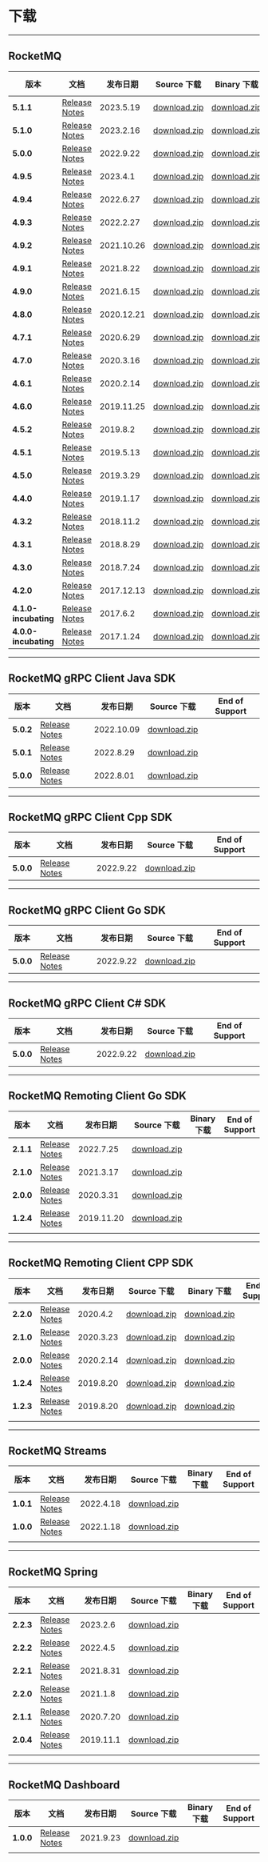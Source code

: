 # 下载

---



## RocketMQ
| 版本                   | 文档                                                | 发布日期       | Source 下载                                                                                                                  | Binary 下载                                                                                                               | End of Support |
|----------------------|---------------------------------------------------|------------|----------------------------------------------------------------------------------------------------------------------------|-------------------------------------------------------------------------------------------------------------------------| -------------- |
| **5.1.1**            | [Release Notes](/release-notes/2023/05/15/5.1.1/) | 2023.5.19  | [download.zip](https://dist.apache.org/repos/dist/release/rocketmq/5.1.1/rocketmq-all-5.1.1-source-release.zip)            | [download.zip](https://dist.apache.org/repos/dist/release/rocketmq/5.1.1/rocketmq-all-5.1.1-bin-release.zip)            |                |
| **5.1.0**            | [Release Notes](/release-notes/2023/02/16/5.1.0/) | 2023.2.16  | [download.zip](https://archive.apache.org/dist/rocketmq/5.1.0/rocketmq-all-5.1.0-source-release.zip)                       | [download.zip](https://archive.apache.org/dist/rocketmq/5.1.0/rocketmq-all-5.1.0-bin-release.zip)                       |                |
| **5.0.0**            | [Release Notes](/release-notes/2022/09/09/5.0.0/) | 2022.9.22  | [download.zip](https://archive.apache.org/dist/rocketmq/5.0.0/rocketmq-all-5.0.0-source-release.zip)                       | [download.zip](https://archive.apache.org/dist/rocketmq/5.0.0/rocketmq-all-5.0.0-bin-release.zip)                       |                |
| **4.9.5**            | [Release Notes](/release-notes/2023/03/26/4.9.5)  | 2023.4.1   | [download.zip](https://dist.apache.org/repos/dist/release/rocketmq/4.9.5/rocketmq-all-4.9.5-source-release.zip)            | [download.zip](https://dist.apache.org/repos/dist/release/rocketmq/4.9.5/rocketmq-all-4.9.5-bin-release.zip)            | 2024/01        |
| **4.9.4**            | [Release Notes](/release-notes/2022/03/04/4.9.4)  | 2022.6.27  | [download.zip](https://archive.apache.org/dist/rocketmq/4.9.4/rocketmq-all-4.9.4-source-release.zip)                       | [download.zip](https://archive.apache.org/dist/rocketmq/4.9.4/rocketmq-all-4.9.4-bin-release.zip)                       |         |
| **4.9.3**            | [Release Notes](/release-notes/2022/03/04/4.9.3)  | 2022.2.27  | [download.zip](https://archive.apache.org/dist/rocketmq/4.9.3/rocketmq-all-4.9.3-source-release.zip)                       | [download.zip](https://archive.apache.org/dist/rocketmq/4.9.3/rocketmq-all-4.9.3-bin-release.zip)                       |                |
| **4.9.2**            | [Release Notes](/release-notes/2021/10/26/4.9.2)  | 2021.10.26 | [download.zip](https://archive.apache.org/dist/rocketmq/4.9.2/rocketmq-all-4.9.2-source-release.zip)                       | [download.zip](https://archive.apache.org/dist/rocketmq/4.9.2/rocketmq-all-4.9.2-bin-release.zip)                       |                |
| **4.9.1**            | [Release Notes](/release-notes/2021/08/22/4.9.1)  | 2021.8.22  | [download.zip](https://archive.apache.org/dist/rocketmq/4.9.1/rocketmq-all-4.9.1-source-release.zip)                       | [download.zip](https://archive.apache.org/dist/rocketmq/4.9.1/rocketmq-all-4.9.1-bin-release.zip)                       |                |
| **4.9.0**            | [Release Notes](/release-notes/2021/06/15/4.9.0)  | 2021.6.15  | [download.zip](https://archive.apache.org/dist/rocketmq/4.9.0/rocketmq-all-4.9.0-source-release.zip)                       | [download.zip](https://archive.apache.org/dist/rocketmq/4.9.0/rocketmq-all-4.9.0-bin-release.zip)                       |                |
| **4.8.0**            | [Release Notes](/release-notes/2020/12/21/4.8.0)  | 2020.12.21 | [download.zip](https://archive.apache.org/dist/rocketmq/4.8.0/rocketmq-all-4.8.0-source-release.zip)                       | [download.zip](https://archive.apache.org/dist/rocketmq/4.8.0/rocketmq-all-4.8.0-bin-release.zip)                       |                |
| **4.7.1**            | [Release Notes](/release-notes/2020/06/29/4.7.1)  | 2020.6.29  | [download.zip](https://archive.apache.org/dist/rocketmq/4.7.1/rocketmq-all-4.7.1-source-release.zip)                       | [download.zip](https://archive.apache.org/dist/rocketmq/4.7.1/rocketmq-all-4.7.1-bin-release.zip)                       |                |
| **4.7.0**            | [Release Notes](/release-notes/2020/03/16/4.7.0)  | 2020.3.16  | [download.zip](https://archive.apache.org/dist/rocketmq/4.7.0/rocketmq-all-4.7.0-source-release.zip)                       | [download.zip](https://archive.apache.org/dist/rocketmq/4.7.0/rocketmq-all-4.7.0-bin-release.zip)                       |                |
| **4.6.1**            | [Release Notes](/release-notes/2020/2/14/4.6.1)   | 2020.2.14  | [download.zip](https://archive.apache.org/dist/rocketmq/4.6.1/rocketmq-all-4.6.1-source-release.zip)                       | [download.zip](https://archive.apache.org/dist/rocketmq/4.6.1/rocketmq-all-4.6.1-bin-release.zip)                       |                |
| **4.6.0**            | [Release Notes](/release-notes/2019/11/25/4.6.0)  | 2019.11.25 | [download.zip](https://archive.apache.org/dist/rocketmq/4.6.0/rocketmq-all-4.6.0-source-release.zip)                       | [download.zip](https://archive.apache.org/dist/rocketmq/4.6.0/rocketmq-all-4.6.0-bin-release.zip)                       |                |
| **4.5.2**            | [Release Notes](/release-notes/2019/08/02/4.5.2)  | 2019.8.2   | [download.zip](https://archive.apache.org/dist/rocketmq/4.5.2/rocketmq-all-4.5.2-source-release.zip)                       | [download.zip](https://archive.apache.org/dist/rocketmq/4.5.2/rocketmq-all-4.5.2-bin-release.zip)                       |                |
| **4.5.1**            | [Release Notes](/release-notes/2019/05/13/4.5.1)  | 2019.5.13  | [download.zip](https://archive.apache.org/dist/rocketmq/4.5.1/rocketmq-all-4.5.1-source-release.zip)                       | [download.zip](https://archive.apache.org/dist/rocketmq/4.5.1/rocketmq-all-4.5.1-bin-release.zip)                       |                |
| **4.5.0**            | [Release Notes](/release-notes/2019/03/29/4.5.0)  | 2019.3.29  | [download.zip](https://archive.apache.org/dist/rocketmq/4.5.0/rocketmq-all-4.5.0-source-release.zip)                       | [download.zip](https://archive.apache.org/dist/rocketmq/4.5.0/rocketmq-all-4.5.0-bin-release.zip)                       |                |
| **4.4.0**            | [Release Notes](/release-notes/2019/01/17/4.4.0)  | 2019.1.17  | [download.zip](https://archive.apache.org/dist/rocketmq/4.4.0/rocketmq-all-4.4.0-source-release.zip)                       | [download.zip](https://archive.apache.org/dist/rocketmq/4.4.0/rocketmq-all-4.4.0-bin-release.zip)                       |                |
| **4.3.2**            | [Release Notes](/release-notes/2018/11/02/4.3.2)  | 2018.11.2  | [download.zip](https://archive.apache.org/dist/rocketmq/4.3.2/rocketmq-all-4.3.2-source-release.zip)                       | [download.zip](https://archive.apache.org/dist/rocketmq/4.3.2/rocketmq-all-4.3.2-bin-release.zip)                       |                |
| **4.3.1**            | [Release Notes](/release-notes/2018/08/29/4.3.1)  | 2018.8.29  | [download.zip](https://archive.apache.org/dist/rocketmq/4.3.0/rocketmq-all-4.3.0-source-release.zip)                       | [download.zip](https://archive.apache.org/dist/rocketmq/4.3.1/rocketmq-all-4.3.1-bin-release.zip)                       |                |
| **4.3.0**            | [Release Notes](/release-notes/2018/07/24/4.3.0)  | 2018.7.24  | [download.zip](https://archive.apache.org/dist/rocketmq/4.3.0/rocketmq-all-4.3.0-source-release.zip)                       | [download.zip](https://archive.apache.org/dist/rocketmq/4.3.0/rocketmq-all-4.3.0-bin-release.zip)                       |                |
| **4.2.0**            | [Release Notes](/release-notes/2017/12/13/4.2.0)  | 2017.12.13 | [download.zip](https://archive.apache.org/dist/rocketmq/4.2.0/rocketmq-all-4.2.0-source-release.zip)                       | [download.zip](https://archive.apache.org/dist/rocketmq/4.2.0/rocketmq-all-4.2.0-bin-release.zip)                       |                |
| **4.1.0-incubating** | [Release Notes](/release-notes/2017/06/02/4.1.0)  | 2017.6.2   | [download.zip](https://archive.apache.org/dist/rocketmq/4.1.0-incubating/rocketmq-all-4.1.0-incubating-source-release.zip) | [download.zip](https://archive.apache.org/dist/rocketmq/4.1.0-incubating/rocketmq-all-4.1.0-incubating-bin-release.zip) |                |
| **4.0.0-incubating** | [Release Notes](/release-notes/2017/01/24/4.0.0)  | 2017.1.24  | [download.zip](https://archive.apache.org/dist/rocketmq/4.0.0-incubating/rocketmq-all-4.0.0-incubating-source-release.zip) | [download.zip](https://archive.apache.org/dist/rocketmq/4.0.0-incubating/rocketmq-all-4.0.0-incubating-bin-release.zip) |                |




---
## RocketMQ gRPC Client Java SDK

| 版本      | 文档                                                         | 发布日期   | Source 下载                                                   | End of Support |
| --------- | ------------------------------------------------------------ | ---------- | ------------------------------------------------------------ | -------------- |
| **5.0.2** | [Release Notes](https://github.com/apache/rocketmq-clients/releases/tag/java-5.0.2) | 2022.10.09  | [download.zip](https://github.com/apache/rocketmq-clients/archive/refs/tags/java-5.0.2.zip) |  |
| **5.0.1** | [Release Notes](https://github.com/apache/rocketmq-clients/releases/tag/rocketmq-client-java-5.0.1) | 2022.8.29  | [download.zip](https://github.com/apache/rocketmq-clients/archive/refs/tags/rocketmq-client-java-5.0.1.zip) |  |
| **5.0.0** | [Release Notes](https://github.com/apache/rocketmq-clients/releases/tag/rocketmq-client-java-5.0.0) | 2022.8.01  | [download.zip](https://github.com/apache/rocketmq-clients/archive/refs/tags/rocketmq-client-java-5.0.0.zip) |  |

---

## RocketMQ gRPC Client Cpp SDK

| 版本      | 文档                                                         | 发布日期   | Source 下载                                                   | End of Support |
| --------- | ------------------------------------------------------------ | ---------- | ------------------------------------------------------------ | -------------- |
| **5.0.0** | [Release Notes](https://github.com/apache/rocketmq-clients/releases/tag/cpp-5.0.0) | 2022.9.22  | [download.zip](https://github.com/apache/rocketmq-clients/archive/refs/tags/cpp-5.0.0.zip) |  |

---

## RocketMQ gRPC Client Go SDK

| 版本      | 文档                                                         | 发布日期   | Source 下载                                                   | End of Support |
| --------- | ------------------------------------------------------------ | ---------- | ------------------------------------------------------------ | -------------- |
| **5.0.0** | [Release Notes](https://github.com/apache/rocketmq-clients/releases/tag/rocketmq-client-golang-5.0.0) | 2022.9.22  | [download.zip](https://github.com/apache/rocketmq-clients/archive/refs/tags/rocketmq-client-golang-5.0.0.zip) |  |

---

## RocketMQ gRPC Client C# SDK

| 版本      | 文档                                                         | 发布日期   | Source 下载                                                   | End of Support |
| --------- | ------------------------------------------------------------ | ---------- | ------------------------------------------------------------ | -------------- |
| **5.0.0** | [Release Notes](https://github.com/apache/rocketmq-clients/releases/tag/rocketmq-client-csharp-5.0.0) | 2022.9.22  | [download.zip](https://github.com/apache/rocketmq-clients/archive/refs/tags/rocketmq-client-csharp-5.0.0.zip) |  |

---



## RocketMQ Remoting Client Go SDK

| 版本      | 文档                                                         | 发布日期   | Source 下载                                                  | Binary 下载 | End of Support |
| --------- | ------------------------------------------------------------ | ---------- | ------------------------------------------------------------ | ----------- | -------------- |
| **2.1.1** | [Release Notes](/release-notes/2022/07/25/release-notes-rocketmq-client-go-2.1.1) | 2022.7.25  | [download.zip](https://dlcdn.apache.org/rocketmq/rocketmq-client-go/2.1.1/rocketmq-client-go-2.1.1-source-release.tar.gz) |             |                |
| **2.1.0** | [Release Notes](/release-notes/2021/03/17/release-notes-rocketmq-client-go-2.1.0) | 2021.3.17  | [download.zip](https://archive.apache.org/dist/rocketmq/rocketmq-client-go/2.1.0/rocketmq-client-go-2.1.0-source-release.tar.gz) |             |                |
| **2.0.0** | [Release Notes](/release-notes/2020/03/31/release-notes-rocketmq-client-go-2.0.0) | 2020.3.31  | [download.zip](https://archive.apache.org/dist/rocketmq/rocketmq-client-go/2.0.0/rocketmq-client-go-2.0.0-source-release.tar.gz) |             |                |
| **1.2.4** | [Release Notes](/release-notes/2019/11/20/release-notes-rocketmq-client-go-1.2.4) | 2019.11.20 | [download.zip](https://archive.apache.org/dist/rocketmq/rocketmq-client-go/1.2.4/rocketmq-client-go-1.2.4-source-release.tar.gz) |             |                |
|           |                                                              |            |                                                              |             |                |

---

## RocketMQ Remoting Client CPP SDK

| 版本      | 文档                                                         | 发布日期  | Source 下载                                                  | Binary 下载                                                  | End of Support |
| --------- | ------------------------------------------------------------ | --------- | ------------------------------------------------------------ | ------------------------------------------------------------ | -------------- |
| **2.2.0** | [Release Notes](/release-notes/2020/04/02/release-notes-rocketmq-client-cpp-2.2.0) | 2020.4.2  | [download.zip](https://www.apache.org/dyn/closer.cgi?path=rocketmq/rocketmq-client-cpp/2.2.0/rocketmq-client-cpp-2.2.0-source-release.tar.gz) | [download.zip](https://www.apache.org/dyn/closer.cgi?path=rocketmq/rocketmq-client-cpp/2.2.0/rocketmq-client-cpp-2.2.0-bin-release.tar.gz) |                |
| **2.1.0** | [Release Notes](/release-notes/2020/03/23/release-notes-rocketmq-client-cpp-2.1.0) | 2020.3.23 | [download.zip](https://archive.apache.org/dist/rocketmq/rocketmq-client-cpp/2.1.0/rocketmq-client-cpp-2.1.0-source-release.tar.gz) | [download.zip](https://archive.apache.org/dist/rocketmq/rocketmq-client-cpp/2.1.0/rocketmq-client-cpp-2.1.0-bin-release.tar.gz) |                |
| **2.0.0** | [Release Notes](/release-notes/2020/02/14/release-notes-rocketmq-client-cpp-2.0.0) | 2020.2.14 | [download.zip](https://archive.apache.org/dist/rocketmq/rocketmq-client-cpp/2.0.0/rocketmq-client-cpp-2.0.0-source-release.tar.gz) | [download.zip](https://archive.apache.org/dist/rocketmq/rocketmq-client-cpp/2.0.0/rocketmq-client-cpp-2.0.0-bin-release.tar.gz) |                |
| **1.2.4** | [Release Notes](/release-notes/2019/11/11/release-notes-rocketmq-client-cpp-1.2.4) | 2019.8.20 | [download.zip](https://archive.apache.org/dist/rocketmq/rocketmq/rocketmq-client-cpp/1.2.4/rocketmq-client-cpp-1.2.4-source-release.tar.gz) | [download.zip](https://archive.apache.org/dist/rocketmq/rocketmq-client-cpp/1.2.4/rocketmq-client-cpp-1.2.4-bin-release.tar.gz) |                |
| **1.2.3** | [Release Notes](/release-notes/2019/08/20/release-notes-rocketmq-client-cpp-1.2.3) | 2019.8.20 | [download.zip](https://archive.apache.org/dist/rocketmq/rocketmq-client-cpp/1.2.3/rocketmq-client-cpp-1.2.3-source-release.tar.gz) | [download.zip](https://archive.apache.org/dist/rocketmq/rocketmq-client-cpp/1.2.3/rocketmq-client-cpp-1.2.3-bin-release.tar.gz) |                |
|           |                                                              |           |                                                              |                                                              |                |

---

## RocketMQ Streams

| 版本      | 文档                                                                                     | 发布日期  | Source 下载                                                  | Binary 下载 | End of Support |
| --------- |----------------------------------------------------------------------------------------| --------- | ------------------------------------------------------------ | ----------- | -------------- |
| **1.0.1** | [Release Notes](/release-notes/2022/04/18/release-notes-rocketmq-streams-1.0.1-preview) | 2022.4.18 | [download.zip](https://archive.apache.org/dist/rocketmq/rocketmq-streams/1.0.1-preview/rocketmq-streams-1.0.1-preview.zip) |             |                |
| **1.0.0** | [Release Notes](/release-notes/2022/01/18/release-notes-rocketmq-streams-1.0.0-preview) | 2022.1.18 | [download.zip](https://archive.apache.org/dist/rocketmq/rocketmq-streams/1.0.0-preview/rocketmq-streams-1.0.0-preview.zip) |             |                |
|           |                                                                                        |           |                                                              |             |                |

---

## RocketMQ Spring

| 版本        | 文档                                                                             | 发布日期      | Source 下载                                                                                                                                | Binary 下载 | End of Support |
|-----------|--------------------------------------------------------------------------------|-----------|------------------------------------------------------------------------------------------------------------------------------------------| ----------- | -------------- |
| **2.2.3** | [Release Notes](/release-notes/2023/02/06/release-notes-rocketmq-spring-2.2.3) | 2023.2.6  | [download.zip](https://www.apache.org/dyn/closer.cgi?path=rocketmq/rocketmq-spring/2.2.3/rocketmq-spring-rocketmq-spring-all-2.2.3.zip) |             |                |
| **2.2.2** | [Release Notes](/release-notes/2022/04/05/release-notes-rocketmq-spring-2.2.2) | 2022.4.5  | [download.zip](https://archive.apache.org/dist/rocketmq/rocketmq-spring/2.2.2/rocketmq-spring-rocketmq-spring-all-2.2.2.zip)                     |             |                |
| **2.2.1** | [Release Notes](/release-notes/2021/08/31/release-notes-rocketmq-spring-2.2.1) | 2021.8.31 | [download.zip](https://archive.apache.org/dist/rocketmq/rocketmq-spring/2.2.1/rocketmq-spring-rocketmq-spring-all-2.2.1.zip)                     |             |                |
| **2.2.0** | [Release Notes](/release-notes/2021/01/08/release-notes-rocketmq-spring-2.2.0) | 2021.1.8  | [download.zip](https://archive.apache.org/dist/rocketmq/rocketmq-spring/2.2.0/rocketmq-spring-rocketmq-spring-all-2.2.0.zip)                     |             |                |
| **2.1.1** | [Release Notes](/release-notes/2020/07/20/release-notes-rocketmq-spring-2.1.1) | 2020.7.20 | [download.zip](https://archive.apache.org/dist/rocketmq/rocketmq-spring/2.1.1/rocketmq-spring-all-2.1.1-source-release.zip)             |             |                |
| **2.0.4** | [Release Notes](/release-notes/2019/11/01/release-notes-rocketmq-spring-2.0.4) | 2019.11.1 | [download.zip](https://archive.apache.org/dist/rocketmq/rocketmq-spring/2.0.4/rocketmq-spring-all-2.0.4-source-release.zip)             |             |                |
|           |                                                                                |           |                                                                                                                                          |             |                |

---

## RocketMQ Dashboard

| 版本      | 文档                                                         | 发布日期  | Source 下载                                                  | Binary 下载 | End of Support |
| --------- | ------------------------------------------------------------ | --------- | ------------------------------------------------------------ | ----------- | -------------- |
| **1.0.0** | [Release Notes](/release-notes/2021/09/23/release-notes-rocketmq-dashboard-1.0.0) | 2021.9.23 | [download.zip](https://dist.apache.org/repos/dist/release/rocketmq/rocketmq-dashboard/1.0.0/rocketmq-dashboard-1.0.0-source-release.zip) |             |                |
|           |                                                              |           |                                                              |             |                |

